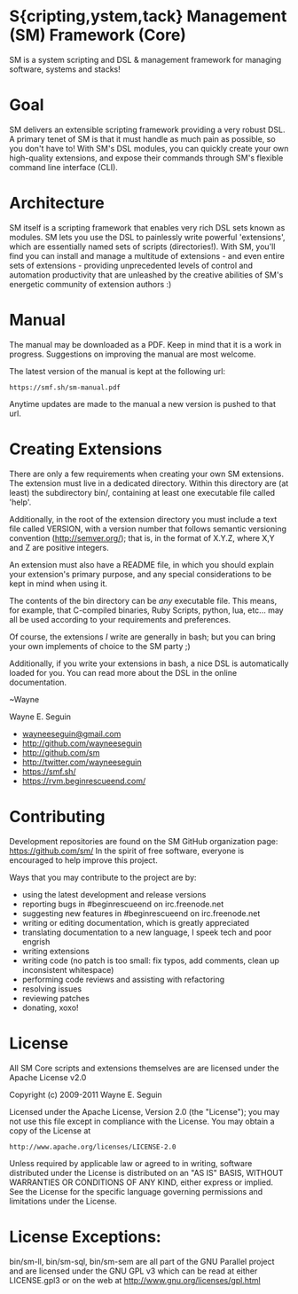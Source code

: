 # S{cripting,ystem,tack} Management (SM) Framework (Core)

SM is a system scripting and DSL & management framework for managing software,
systems and stacks!

# Goal

SM delivers an extensible scripting framework providing a very robust DSL.
A primary tenet of SM is that it must handle as much pain as possible, so you don't have to!
With SM's DSL modules, you can quickly create your own high-quality extensions,
and expose their commands through SM's flexible command line interface (CLI).

# Architecture

SM itself is a scripting framework that enables very rich DSL sets known as
modules. SM lets you use the DSL to painlessly write powerful 'extensions', which are
essentially named sets of scripts (directories!). With SM, you'll find you can
install and manage a multitude of extensions - and even entire sets of extensions - providing
unprecedented levels of control and automation productivity that are unleashed by the
creative abilities of SM's energetic community of extension authors :)

# Manual

The manual may be downloaded as a PDF. Keep in mind that it is a work in
progress. Suggestions on improving the manual are most welcome.

The latest version of the manual is kept at the following url:

    https://smf.sh/sm-manual.pdf

Anytime updates are made to the manual a new version is pushed to that url.

# Creating Extensions

There are only a few requirements when creating your own SM extensions.
The extension must live in a dedicated directory. Within this directory are
(at least) the subdirectory bin/, containing at least one executable file called 'help'.

Additionally, in the root of the extension directory you must include a text file called VERSION,
with a version number that follows semantic versioning convention (http://semver.org/);
that is, in the format of X.Y.Z, where X,Y and Z are positive integers.

An extension must also have a README file, in which you should explain your
extension's primary purpose, and any special considerations to be kept in mind
when using it.

The contents of the bin directory can be *any* executable file. This means, for
example, that C-compiled binaries, Ruby Scripts, python, lua, etc... may all be
used according to your requirements and preferences.

Of course, the extensions *I* write are generally in bash; but you can bring your
own implements of choice to the SM party ;)

Additionally, if you write your extensions in bash, a nice DSL is automatically loaded for you.
You can read more about the DSL in the online documentation.

  ~Wayne

Wayne E. Seguin
* wayneeseguin@gmail.com
* http://github.com/wayneeseguin
* http://github.com/sm
* http://twitter.com/wayneeseguin
* https://smf.sh/
* https://rvm.beginrescueend.com/

# Contributing

Development repositories are found on the SM GitHub organization page:
    https://github.com/sm/
In the spirit of free software, everyone is encouraged to help improve this project.

Ways that you may contribute to the project are by:

* using the latest development and release versions
* reporting bugs in #beginrescueend on irc.freenode.net
* suggesting new features in #beginrescueend on irc.freenode.net
* writing or editing documentation, which is greatly appreciated
* translating documentation to a new language, I speek tech and poor engrish
* writing extensions
* writing code (no patch is too small: fix typos, add comments, clean up inconsistent whitespace)
* performing code reviews and assisting with refactoring
* resolving issues
* reviewing patches
* donating, xoxo!

# License

All SM Core scripts and extensions themselves are are licensed under
the Apache License v2.0

Copyright (c) 2009-2011 Wayne E. Seguin

Licensed under the Apache License, Version 2.0 (the "License");
you may not use this file except in compliance with the License.
You may obtain a copy of the License at

    http://www.apache.org/licenses/LICENSE-2.0

Unless required by applicable law or agreed to in writing, software
distributed under the License is distributed on an "AS IS" BASIS,
WITHOUT WARRANTIES OR CONDITIONS OF ANY KIND, either express or implied.
See the License for the specific language governing permissions and
limitations under the License.

# License Exceptions:

bin/sm-ll, bin/sm-sql, bin/sm-sem are all part of the GNU Parallel project
and are licensed under the GNU GPL v3 which can be read at either LICENSE.gpl3
or on the web at http://www.gnu.org/licenses/gpl.html

